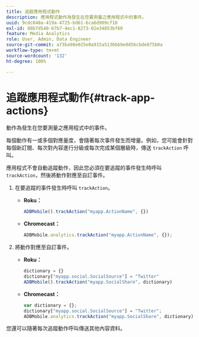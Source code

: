 ```yaml
---
title: 追蹤應用程式動作
description: 應用程式動作為發生在您要測量之應用程式中的事件。
uuid: 9cdc048a-419a-4725-bd61-6ca6d909cf10
exl-id: 88b7d540-67b7-4ec1-8273-02e34853bf60
feature: Media Analytics
role: User, Admin, Data Engineer
source-git-commit: a73ba98e025e0a915a5136bb9e0d5bcbde875b0a
workflow-type: tm+mt
source-wordcount: '132'
ht-degree: 100%

---
```


# 追蹤應用程式動作{#track-app-actions}

動作為發生在您要測量之應用程式中的事件。

每個動作有一或多個對應量度，會隨著每次事件發生而增量。例如，您可能會針對每個新訂閱、每次對內容進行分級或每次完成某個層級時，傳送 `trackAction` 呼叫。

應用程式不會自動追蹤動作，因此您必須在要追蹤的事件發生時呼叫 `trackAction`，然後將動作對應至自訂事件。

1. 在要追蹤的事件發生時呼叫 `trackAction`。

   * **Roku：**

     ```js
     ADBMobile().trackAction("myapp.ActionName", {})
     ```

   * **Chromecast：**

     ```js
     ADBMobile.analytics.trackAction("myapp.ActionName", {});
     ```

1. 將動作對應至自訂事件。

   * **Roku：**

     ```js
     dictionary = {} 
     dictionary["myapp.social.SocialSource"] = "Twitter"  
     ADBMobile().trackAction("myapp.SocialShare", dictionary)
     ```

   * **Chromecast：**

     ```js
     var dictionary = {}; 
     dictionary["myapp.social.SocialSource"] = "Twitter"; 
     ADBMobile.analytics.trackAction("myapp.SocialShare", dictionary);
     ```

您還可以隨著每次追蹤動作呼叫傳送其他內容資料。
